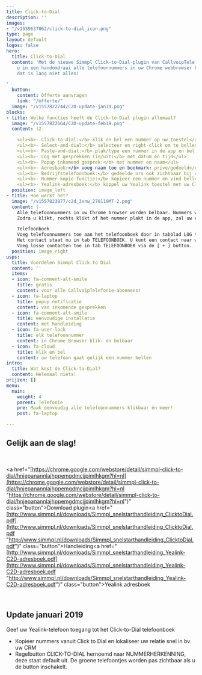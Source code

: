 ```yaml
---
title: Click-to-Dial
description: ''
images:
- "/v1559637062/click-to-dial_icon.png"
type: page
layout: default
logos: false
hero:
  title: Click-to-Dial
  content: 'Met de nieuwe Simmpl Click-to-Dial-plugin van CallvoipTelefonie maakt
    u in een handomdraai alle telefoonnummers in uw Chrome webbrowser klikbaar. Maar
    dat is lang niet alles!

'
  button:
    content: Offerte aanvragen
    link: "/offerte/"
  image: "/v1557822744/C2D-update-jan19.png"
blocks:
- title: Welke functies heeft de Click-to-Dial plugin allemaal?
  image: "/v1557822664/C2D-update-feb19.png"
  content: |2-

    <ul><b>· Click-to-dial:</b> klik en bel een nummer op uw toestel</ul>
    <ul><b>· Select-and-dial:</b> selecteer en right-click om te bellen</ul>
    <ul><b>· Paste-and-dial:</b> plak/type een nummer in de app en bel!</ul>
    <ul><b>· Log met gesprekken (in/uit)</b> met datum en tijd</ul>
    <ul><b>· Popup inkomend gesprek:</b> met nummer en naam</ul>
    <ul><b>· Adresboek:</b> voeg naam toe en bookmark: prive/gedeeld</ul>
    <ul><b>· Bedrijfstelefoonboek:</b> gedeelde nrs ook zichtbaar bij collega’s</ul>
    <ul><b>· Nummer-kopie-functie:</b> kopieer een nummer en vind bellers nog sneller in uw CRM!</ul>
    <ul><b>· Yealink-adresboek:</b> koppel uw Yealink toestel met uw Click to Dial adresboek!</ul>
  position: image_left
- title: Hoe werkt het?
  image: "/v1557823877/c2d_3xnw_270119MT-2.png"
  content: |-
    Alle telefoonnummers in uw Chrome browser worden belbaar. Nummers worden getoond met een groen hoorntje of u kunt ze rechts-klikken of kopieren ien plakken in de Click to Dial app.
    Zodra u klikt, rechts klikt of het nummer plakt in de app, zal uw eigen telefoon direct overgaan. Zodra u de hoorn opneemt, zal uw telefoon starten met bellen naar het nummer waarop u klikte. Hierdoor hoeft u zelf geen telefoonnummers meer in te toetsen: geen fouten, geen bril op zetten, geen tijdverlies: gewoon snel en simmpl bellen!

    Telefoonboek
    Voeg telefoonnummers toe aan het telefoonboek door in tabblad LOG te klikken op het STER-icoon te klikken. Geef het contact een naam en het staat in uw adresboek.
    Het contact staat nu in tab TELEFOONBOEK. U kunt een contact naar wens PRIVE of GEDEELD maken door op het icoon (één of meer poppetjes) te klikken.
    Voeg losse contacten toe in tab TELEFOONBOEK via de [ + ] button.
  position: image_right
usps:
  title: Voordelen Simmpl Click to Dial
  content: ''
  items:
  - icon: fa-comment-alt-smile
    title: gratis
    content: voor alle CallvoipTelefonie-abonnees!
  - icon: fa-laptop
    title: popup notificatie
    content: van inkomende gesprekken
  - icon: fa-comment-alt-smile
    title: eenvoudige installatie
    content: met handleiding
  - icon: fa-user-lock
    title: elk telefoonnummer
    content: in Chrome Browser klik- en belbaar
  - icon: fa-cloud
    title: klik en bel
    content: uw telefoon gaat gelijk een nummer bellen
intro:
  title: Wat kost de Click-to-Dial?
  content: Helemaal niets!
prijzen: []
menu:
  main:
    weight: 4
    parent: Telefonie
    pre: Maak eenvoudig alle telefoonnummers klikbaar én meer!
    post: fa-laptop

---
```


## Gelijk aan de slag!

<br>

<a href="[https://chrome.google.com/webstore/detail/simmpl-click-to-dial/hnjepanannlajhppemgdmcjjpimlhkgm?hl=nl](https://chrome.google.com/webstore/detail/simmpl-click-to-dial/hnjepanannlajhppemgdmcjjpimlhkgm?hl=nl "https://chrome.google.com/webstore/detail/simmpl-click-to-dial/hnjepanannlajhppemgdmcjjpimlhkgm?hl=nl")" class="button">Download plugin</a><a href="[http://www.simmpl.nl/downloads/Simmpl_snelstarthandleiding_ClicktoDial.pdf](http://www.simmpl.nl/downloads/Simmpl_snelstarthandleiding_ClicktoDial.pdf "http://www.simmpl.nl/downloads/Simmpl_snelstarthandleiding_ClicktoDial.pdf")" class="button">Handleiding</a><a href="[http://www.simmpl.nl/downloads/Simmpl_snelstarthandleiding_Yealink-C2D-adresboek.pdf](http://www.simmpl.nl/downloads/Simmpl_snelstarthandleiding_Yealink-C2D-adresboek.pdf "http://www.simmpl.nl/downloads/Simmpl_snelstarthandleiding_Yealink-C2D-adresboek.pdf")" class="button">Yealink adresboek</a>

<br>

## Update januari 2019

Geef uw Yealink-telefoon toegang tot het Click-to-Dial telefoonboek

* Kopieer nummers vanuit Click to Dial en lokaliseer uw relatie snel in bv. uw CRM
* Regelbutton CLICK-TO-DIAL hernoemd naar NUMMERHERKENNING, deze staat default uit. De groene telefoontjes worden pas zichtbaar als u de button inschakelt.